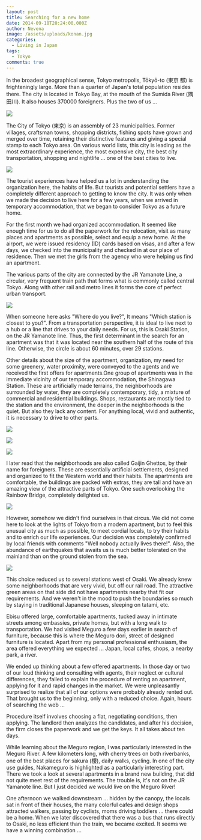 ```yaml
---
layout: post
title: Searching for a new home
date: 2014-09-18T20:24:00.000Z
author: Nevena
image: /assets/uploads/konan.jpg
categories:
  - Living in Japan
tags:
  - Tokyo
comments: true
---
```

In the broadest geographical sense, Tokyo metropolis, Tōkyō-to (東京 都) is frighteningly large. More than a quarter of Japan's total population resides there. The city is located in Tokyo Bay, at the mouth of the Sumida River (隅田川). It also houses 370000 foreigners. Plus the two of us ...

![](/assets/uploads/greatertokyo.jpg)

The City of Tokyo (東京) is an assembly of 23 municipalities. Former villages, craftsman towns, shopping districts, fishing spots have grown and merged over time, retaining their distinctive features and giving a special stamp to each Tokyo area. On various world lists, this city is leading as the most extraordinary experience, the most expensive city, the best city transportation, shopping and nightlife ... one of the best cities to live.

![](/assets/uploads/23ward.jpg)

The tourist experiences have helped us a lot in understanding the organization here, the habits of life. But tourists and potential settlers have a completely different approach to getting to know the city. It was only when we made the decision to live here for a few years, when we arrived in temporary accommodation, that we began to consider Tokyo as a future home.

For the first month we had organized accommodation. It seemed like enough time for us to do all the paperwork for the relocation, visit as many places and apartments as possible, select and equip a new home. At the airport, we were issued residency (ID) cards based on visas, and after a few days, we checked into the municipality and checked in at our place of residence. Then we met the girls from the agency who were helping us find an apartment. 

The various parts of the city are connected by the JR Yamanote Line, a circular, very frequent train path that forms what is commonly called central Tokyo. Along with other rail and metro lines it forms the core of perfect urban transport.

![](/assets/uploads/yamanote-line.jpg)

When someone here asks "Where do you live?", It means "Which station is closest to you?". From a transportation perspective, it is ideal to live next to a hub or a line that drives to your daily needs. For us, this is Osaki Station, on the JR Yamanote line. Thus, the first determinant in the search for an apartment was that it was located near the southern half of the route of this line. Otherwise, the circle is about 60 minutes, over 29 stations. 

Other details about the size of the apartment, organization, my need for some greenery, water proximity, were conveyed to the agents and we received the first offers for apartments.One group of apartments was in the immediate vicinity of our temporary accommodation, the Shinagawa Station. These are artificially made terrains, the neighborhoods are surrounded by water, they are completely contemporary, tidy, a mixture of commercial and residential buildings. Shops, restaurants are mostly tied to the station and the environment, the deeper in the neighborhoods is the quiet. But also they lack any content. For anything local, vivid and authentic, it is necessary to drive to other parts.

![](/assets/uploads/konan.jpg)

![](/assets/uploads/konan-2.jpg)

![](/assets/uploads/konan-3.jpg)

I later read that the neighborhoods are also called Gaijin Ghettos, by their name for foreigners. These are essentially artificial settlements, designed and organized to fit the Western world and their habits. The apartments are comfortable, the buildings are packed with extras, they are tall and have an amazing view of the attractive parts of Tokyo. One such overlooking the Rainbow Bridge, completely delighted us.

![](/assets/uploads/konan-4.jpg)

However, somehow we didn't find ourselves in that circus. We did not come here to look at the lights of Tokyo from a modern apartment, but to feel this unusual city as much as possible, to meet cordial locals, to try their habits and to enrich our life experiences. Our decision was completely confirmed by local friends with comments "Well nobody actually lives there!". Also, the abundance of earthquakes that awaits us is much better tolerated on the mainland than on the ground stolen from the sea.

![](/assets/uploads/tokyo-bay-map.jpg)

This choice reduced us to several stations west of Osaki. We already knew some neighborhoods that are very vivid, but off our rail road. The attractive green areas on that side did not have apartments nearby that fit our requirements. And we weren't in the mood to push the boundaries so much by staying in traditional Japanese houses, sleeping on tatami, etc. 

Ebisu offered large, comfortable apartments, tucked away in intimate streets among embassies, private homes, but with a long walk to transportation. We had visited Meguro a few days earlier in search of furniture, because this is where the Meguro dori, street of designed furniture is located. Apart from my personal professional enthusiasm, the area offered everything we expected ... Japan, local cafes, shops, a nearby park, a river. 

We ended up thinking about a few offered apartments. In those day or two of our loud thinking and consulting with agents, their neglect or cultural differences, they failed to explain the procedure of renting an apartment, applying for it and rapid changes in the market. We were unpleasantly surprised to realize that all of our options were probably already rented out. That brought us to the beginning, only with a reduced choice. Again, hours of searching the web ... 

Procedure itself involves choosing a flat, negotiating conditions, then applying. The landlord then analyzes the candidates, and after his decision, the firm closes the paperwork and we get the keys. It all takes about ten days.

While learning about the Meguro region, I was particularly interested in the Meguro River. A few kilometers long, with cherry trees on both riverbanks, one of the best places for sakura (櫻), daily walks, cycling. In one of the city use guides, Nakameguro is highlighted as a particularly interesting part. There we took a look at several apartments in a brand new building, that did not quite meet rest of the requirements. The trouble is, it's not on the JR Yamanote line. But I just decided we would live on the Meguro River! 

One afternoon we walked downstream ... hidden by the canopy, the locals sat in front of their houses, the many colorful cafes and design shops attracted walkers, passing by cyclists, moms driving toddlers ... there could be a home. When we later discovered that there was a bus that runs directly to Osaki, no less efficient than the train, we became excited. It seems we have a winning combination ...